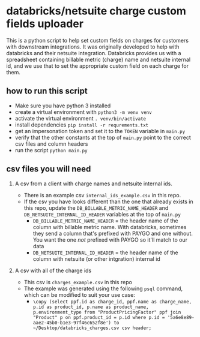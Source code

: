 # databricks/netsuite charge custom fields uploader

This is a python script to help set custom fields on charges for customers with downstream integrations.  It was originally developed to help with databricks and their netsuite integration.  Databricks provides us with a spreadsheet containing billable metric (charge) name and netsuite internal id, and we use that to set the appropriate custom field on each charge for them.


## how to run this script

- Make sure you have python 3 installed
- create a virtual environment with `python3 -m venv venv`
- activate the virtual environment `. venv/bin/activate`
- install dependencies `pip install -r requrements.txt`
- get an impersonation token and set it to the `TOKEN` variable in `main.py`
- verify that the other constants at the top of `main.py` point to the correct csv files and column headers
- run the script `python main.py`

## csv files you will need

1. A csv from a client with charge names and netsuite internal ids. 
    - There is an example csv `internal_ids_example.csv` in this repo. 
    - If the csv you have looks different than the one that already exists in this repo, update the `DB_BILLABLE_METRIC_NAME_HEADER` and `DB_NETSUITE_INTERNAL_ID_HEADER` variables at the top of `main.py`
        - `DB_BILLABLE_METRIC_NAME_HEADER` = the header name of the column with billable metric name.  With databricks, sometimes they send a column that's prefixed with PAYGO and one without.  You want the one _not_ prefixed with PAYGO so it'll match to our data
        - `DB_NETSUITE_INTERNAL_ID_HEADER` = the header name of the column with netsuite (or other intgration) internal id
    
2. A csv with all of the  charge ids
    - This csv is `charges_example.csv` in this repo
    - The example was generated using the following `psql` command, which can be modified to suit your use case:
        - `\copy (select ppf.id as charge_id, ppf.name as charge_name, p.id as product_id, p.name as product_name, p.environment_type from "ProductPricingFactor" ppf join "Product" p on ppf.product_id = p.id where p.id = '5a6e8e89-aae2-45b0-b1e3-97f46c652f8e') to ~/Desktop/databricks_charges.csv csv header;`
